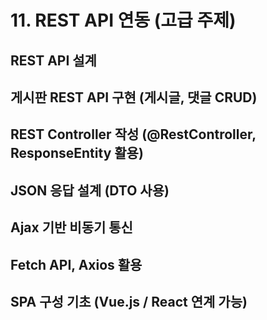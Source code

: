 # 11. REST API 연동 (고급 주제)

## REST API 설계

## 게시판 REST API 구현 (게시글, 댓글 CRUD)

## REST Controller 작성 (@RestController, ResponseEntity 활용)

## JSON 응답 설계 (DTO 사용)

## Ajax 기반 비동기 통신

## Fetch API, Axios 활용

## SPA 구성 기초 (Vue.js / React 연계 가능)